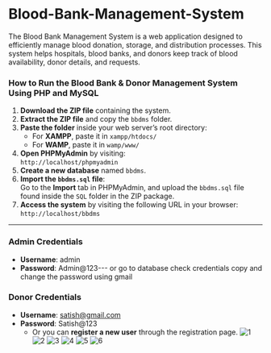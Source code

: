 # Blood-Bank-Management-System
The Blood Bank Management System is a web application designed to efficiently manage blood donation, storage, and distribution processes. This system helps hospitals, blood banks, and donors keep track of blood availability, donor details, and requests.
### How to Run the Blood Bank & Donor Management System Using PHP and MySQL

1. **Download the ZIP file** containing the system.
2. **Extract the ZIP file** and copy the `bbdms` folder.
3. **Paste the folder** inside your web server’s root directory:
   - For **XAMPP**, paste it in `xampp/htdocs/`
   - For **WAMP**, paste it in `wamp/www/`
  4. **Open PHPMyAdmin** by visiting:  
   `http://localhost/phpmyadmin`
5. **Create a new database** named `bbdms`.
6. **Import the `bbdms.sql` file**:  
   Go to the **Import** tab in PHPMyAdmin, and upload the `bbdms.sql` file found inside the `SQL` folder in the ZIP package.
7. **Access the system** by visiting the following URL in your browser:  
   `http://localhost/bbdms`

---

### **Admin Credentials**  
- **Username**: admin  
- **Password**: Admin@123---  or go to database check credentials copy and change the password using gmail


### **Donor Credentials**  
- **Username**: satish@gmail.com  
- **Password**: Satish@123  
  - Or you can **register a new user** through the registration page.
![1](https://github.com/user-attachments/assets/23a480a3-9f8a-4adc-8cf2-0b9b05c14ded)
![2](https://github.com/user-attachments/assets/5b9f9a39-df63-40c7-9bda-8cb167e3eda5)
![3](https://github.com/user-attachments/assets/4c43e86c-d1f5-4ffb-9abe-6e27cba54188)
![4](https://github.com/user-attachments/assets/94ef5ef6-bb43-4359-af9b-54a6d36362b4)
![5](https://github.com/user-attachments/assets/ba653caa-29c2-40db-a879-2c20263a718a)
![6](https://github.com/user-attachments/assets/676b2a53-65f7-4b51-bd41-b015b24a5797)


